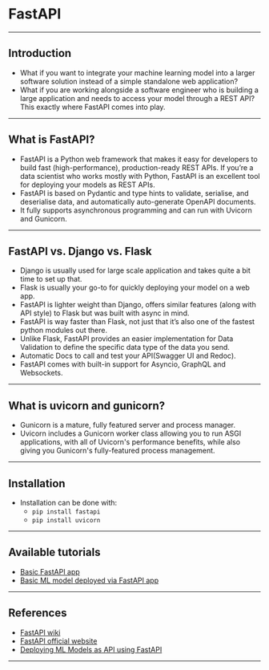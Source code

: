 # FastAPI
***

## Introduction
- What if you want to integrate your machine learning model into a larger software solution instead of a simple standalone web application?
- What if you are working alongside a software engineer who is building a large application and needs to access your model through a REST API? This exactly where FastAPI comes into play.
***

## What is FastAPI?
- FastAPI is a Python web framework that makes it easy for developers to build fast (high-performance), production-ready REST APIs. If you’re a data scientist who works mostly with Python, FastAPI is an excellent tool for deploying your models as REST APIs. 
- FastAPI is based on Pydantic and type hints to validate, serialise, and deserialise data, and automatically auto-generate OpenAPI documents. 
- It fully supports asynchronous programming and can run with Uvicorn and Gunicorn. 
***

## FastAPI vs. Django vs. Flask
- Django is usually used for large scale application and takes quite a bit time to set up that.
- Flask is usually your go-to for quickly deploying your model on a web app. 
- FastAPI is lighter weight than Django, offers similar features (along with API style) to Flask but was built with async in mind. 
- FastAPI is way faster than Flask, not just that it’s also one of the fastest python modules out there.
- Unlike Flask, FastAPI provides an easier implementation for Data Validation to define the specific data type of the data you send.
- Automatic Docs to call and test your API(Swagger UI and Redoc).
- FastAPI comes with built-in support for Asyncio, GraphQL and Websockets.
***

## What is uvicorn and gunicorn?
- Gunicorn is a mature, fully featured server and process manager. 
- Uvicorn includes a Gunicorn worker class allowing you to run ASGI applications, with all of Uvicorn's performance benefits, while also giving you Gunicorn's fully-featured process management.
***

## Installation
- Installation can be done with:
  - `pip install fastapi`
  - `pip install uvicorn`
***

## Available tutorials
- [Basic FastAPI app](https://github.com/kyaiooiayk/MLOps-Machine-Learning-Operations/blob/master/tutorials/FastAPI/tutorials/basic_api/READMe.md)
- [Basic ML model deployed via FastAPI app](https://github.com/kyaiooiayk/MLOps-Machine-Learning-Operations/tree/master/tutorials/FastAPI/tutorials/simple_ML_model)
***

## References
- [FastAPI wiki](https://en.wikipedia.org/wiki/FastAPI)
- [FastAPI official website](https://fastapi.tiangolo.com/)
- [Deploying ML Models as API using FastAPI](https://www.geeksforgeeks.org/deploying-ml-models-as-api-using-fastapi/?ref=rp)
***

